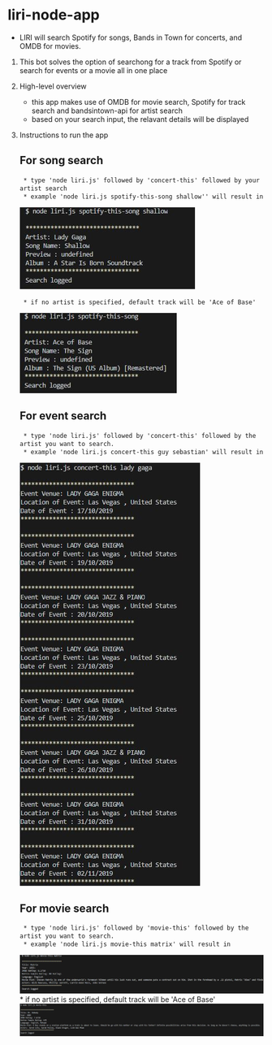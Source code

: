 # liri-node-app
 * LIRI will search Spotify for songs, Bands in Town for concerts, and OMDB for movies.
 1. This bot solves the option of searchong for  a track from Spotify or search for events or a movie all in one place

2. High-level overview 
    * this app makes use of OMDB for movie search, Spotify for track search and bandsintown-api for artist search
    * based on your search input, the relavant details will be displayed
3. Instructions to run the app
    ## For song search
    
        * type 'node liri.js' followed by 'concert-this' followed by your artist search
        * example 'node liri.js spotify-this-song shallow'' will result in 
     
    ![Song Search](./images/spotifyimage.JPG)

        * if no artist is specified, default track will be 'Ace of Base'
    ![Song Search](./images/spotifyimage1.JPG)
    

    ## For event search
   
        * type 'node liri.js' followed by 'concert-this' followed by the artist you want to search.
        * example 'node liri.js concert-this guy sebastian' will result in 
    ![artist Search](./images/concertimage.JPG)
    
    ## For movie search
    
        * type 'node liri.js' followed by 'movie-this' followed by the artist you want to search.
        * example 'node liri.js movie-this matrix' will result in 
    ![movie Search](./images/movieimage.JPG)
         * if no artist is specified, default track will be 'Ace of Base'
    ![movie Search](./images/movieimage1.JPG)
    

